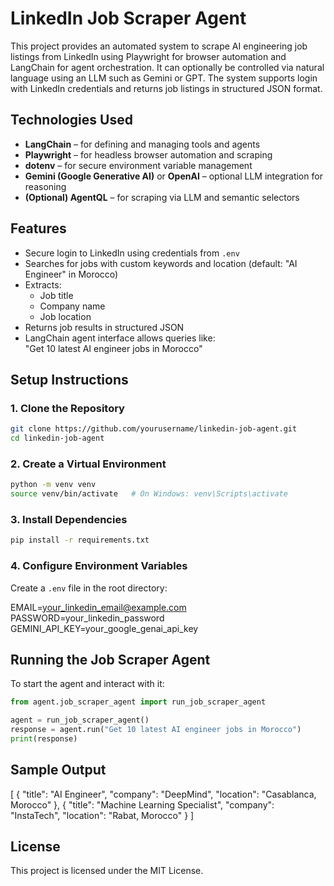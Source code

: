 # LinkedIn Job Scraper Agent

This project provides an automated system to scrape AI engineering job listings from LinkedIn using Playwright for browser automation and LangChain for agent orchestration. It can optionally be controlled via natural language using an LLM such as Gemini or GPT. The system supports login with LinkedIn credentials and returns job listings in structured JSON format.

## Technologies Used

- **LangChain** – for defining and managing tools and agents
- **Playwright** – for headless browser automation and scraping
- **dotenv** – for secure environment variable management
- **Gemini (Google Generative AI)** or **OpenAI** – optional LLM integration for reasoning
- **(Optional) AgentQL** – for scraping via LLM and semantic selectors

## Features

- Secure login to LinkedIn using credentials from `.env`
- Searches for jobs with custom keywords and location (default: "AI Engineer" in Morocco)
- Extracts:
  - Job title
  - Company name
  - Job location
- Returns job results in structured JSON
- LangChain agent interface allows queries like:  
  "Get 10 latest AI engineer jobs in Morocco"



## Setup Instructions

### 1. Clone the Repository

```bash
git clone https://github.com/yourusername/linkedin-job-agent.git
cd linkedin-job-agent
```

### 2. Create a Virtual Environment

```bash
python -m venv venv
source venv/bin/activate   # On Windows: venv\Scripts\activate
```

### 3. Install Dependencies

```bash
pip install -r requirements.txt
```

### 4. Configure Environment Variables

Create a `.env` file in the root directory:

EMAIL=your_linkedin_email@example.com  
PASSWORD=your_linkedin_password  
GEMINI_API_KEY=your_google_genai_api_key

## Running the Job Scraper Agent

To start the agent and interact with it:

```python
from agent.job_scraper_agent import run_job_scraper_agent

agent = run_job_scraper_agent()
response = agent.run("Get 10 latest AI engineer jobs in Morocco")
print(response)
```

## Sample Output

[
  {
    "title": "AI Engineer",
    "company": "DeepMind",
    "location": "Casablanca, Morocco"
  },
  {
    "title": "Machine Learning Specialist",
    "company": "InstaTech",
    "location": "Rabat, Morocco"
  }
]


## License

This project is licensed under the MIT License.
